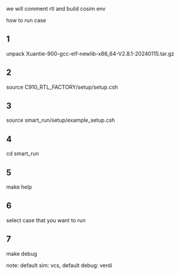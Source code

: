 
we will comment rtl and build cosim env

how to run case

## 1 
unpack Xuantie-900-gcc-elf-newlib-x86_64-V2.8.1-20240115.tar.gz
## 2 
source C910_RTL_FACTORY/setup/setup.csh
## 3 
source smart_run/setup/example_setup.csh
## 4 
cd smart_run
## 5 
make help
## 6 
select case that you want to run
## 7 
make debug

note: default sim:   vcs,
      default debug: verdi
